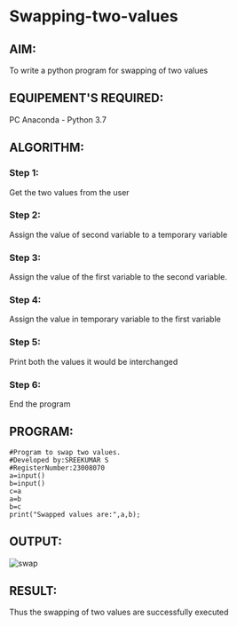 # Swapping-two-values
## AIM:
To write a python program for swapping of two values
## EQUIPEMENT'S REQUIRED: 
PC
Anaconda - Python 3.7
## ALGORITHM: 
### Step 1:
Get the two values from the user
### Step 2: 
Assign the value of second variable to a temporary variable 
### Step 3: 
Assign the value of the first variable to the second variable.
### Step 4:  
Assign the value in temporary variable to the first variable
### Step 5: 
Print both the values it would be interchanged
### Step 6: 
End the program
## PROGRAM:
```
#Program to swap two values.
#Developed by:SREEKUMAR S
#RegisterNumber:23008070
a=input()
b=input()
c=a
a=b
b=c
print("Swapped values are:",a,b);
```
## OUTPUT:
![swap](https://github.com/guru14789/Swapping-two-values/assets/151705853/02b1ccef-fa89-41a4-a851-c9dc62b670af)



## RESULT:
Thus the swapping of two values are successfully executed






